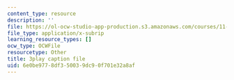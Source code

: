 ```yaml
---
content_type: resource
description: ''
file: https://ol-ocw-studio-app-production.s3.amazonaws.com/courses/11-384-malaysia-sustainable-cities-practicum-spring-2018/6e0be9778df350039dc90f701e32a8af_JlKqhxwezkg.vtt
file_type: application/x-subrip
learning_resource_types: []
ocw_type: OCWFile
resourcetype: Other
title: 3play caption file
uid: 6e0be977-8df3-5003-9dc9-0f701e32a8af
---
```

